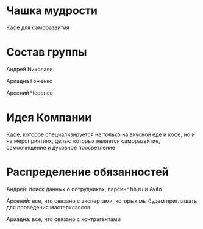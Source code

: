 # Чашка мудрости
Кафе для саморазвития
# Состав группы
Андрей Николаев

Ариадна Гоженко 

Арсений Черанев
# Идея Компании
Кафе, которое специализируется не только на вкусной еде и кофе, но и на мероприятиях, целью которых является саморазвитие, самоочищение и духовное просветление
# Распределение обязанностей
Андрей: поиск данных о сотрудниках, парсинг hh.ru и Avito

Арсений: все, что связано с экспертами, которых мы будем приглашать для проведения мастерклассов

Ариадна: все, что связано с контрагентами
